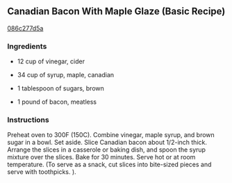 ## Canadian Bacon With Maple Glaze (Basic Recipe)

[086c277d5a](http://www.food.com/recipe/canadian-bacon-with-maple-glaze-basic-recipe-309456)

### Ingredients

 - 12 cup of vinegar, cider

 - 34 cup of syrup, maple, canadian

 - 1 tablespoon of sugars, brown

 - 1 pound of bacon, meatless

### Instructions

Preheat oven to 300F (150C). Combine vinegar, maple syrup, and brown sugar in a bowl. Set aside. Slice Canadian bacon about 1/2-inch thick. Arrange the slices in a casserole or baking dish, and spoon the syrup mixture over the slices. Bake for 30 minutes. Serve hot or at room temperature. (To serve as a snack, cut slices into bite-sized pieces and serve with toothpicks. ).